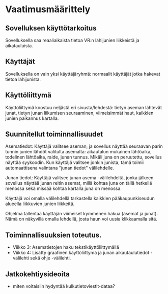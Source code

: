 # Vaatimusmäärittely

## Sovelluksen käyttötarkoitus
Sovelluksella saa reaaliaikaista tietoa VR:n lähijunien liikkeistä ja aikatauluista.

## Käyttäjät
Sovelluksella on vain yksi käyttäjäryhmä: normaalit käyttäjät jotka hakevat tietoa lähijunista.

## Käyttöliittymä
Käyttöliittymä koostuu neljästä eri sivusta/lehdestä: tietyn aseman lähtevät junat, tietyn junan liikumisen seuraaminen, viimeisimmät haut, kaikkien junien paikannus kartalla.

## Suunnitellut toiminnallisuudet
Asematiedot: Käyttäjä valitsee aseman, ja sovellus näyttää seuraavan parin tunnin junien lähdöt valitulta asemalta: aikautalun mukainen lähtöaika, todelinen lähtöaika, raide, junan tunnus. Mikäli juna on peruutettu, sovellus näyttää syykoodin.
Kun käyttäjä valitsee jonkin junista, tämä toimii automaattisena valintana "junan tiedot" välilehdelle.

Junan tiedot: Käyttäjä valitsee junan asema -välilehdeltä, jonka jälkeen sovellus näyttää junan reitin asemat, millä kohtaa juna on tällä hetkellä menossa sekä missää kohtaa kartalla juna on menossa.

Käyttäjä voi omalla välilehdellä tarkastella kaikkien pääkaupunkiseudun alueella liikkuvien junien liikkeitä.

Ohjelma tallentaa käyttäjän viimeiset kymmenen hakua (asemat ja junat). Nämä on näkyvillä omalla lehdellä, josta haun voi uusia klikkaamalla sitä.

## Toiminnallisuuksien toteutus.
- Viikko 3: Asematietojen haku tekstikäyttöliittymällä
- Viikko 4: Lisätty graafinen käyttöliittymä ja junan aikautaulutiedot -välilehti sekä ohje -välilehti. 

## Jatkokehtiysideoita
- miten voitaisiin hydyntää kulkutietoviestit-dataa?

